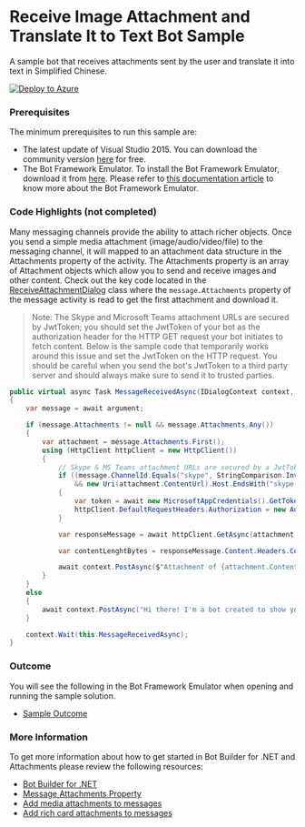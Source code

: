 # Receive Image Attachment and Translate It to Text Bot Sample

A sample bot that receives attachments sent by the user and translate it into text in Simplified Chinese.

[![Deploy to Azure][Deploy Button]][Deploy CSharp/ReceiveAttachment]

[Deploy Button]: https://azuredeploy.net/deploybutton.png
[Deploy CSharp/ReceiveAttachment]: https://azuredeploy.net

### Prerequisites

The minimum prerequisites to run this sample are:
* The latest update of Visual Studio 2015. You can download the community version [here](http://www.visualstudio.com) for free.
* The Bot Framework Emulator. To install the Bot Framework Emulator, download it from [here](https://emulator.botframework.com/). Please refer to [this documentation article](https://github.com/microsoft/botframework-emulator/wiki/Getting-Started) to know more about the Bot Framework Emulator.

### Code Highlights (not completed)

Many messaging channels provide the ability to attach richer objects. Once you send a simple media attachment (image/audio/video/file) to the messaging channel, it will mapped to an attachment data structure in the Attachments property of the activity. The Attachments property is an array of Attachment objects which allow you to send and receive images and other content. Check out the key code located in the [ReceiveAttachmentDialog](ReceiveAttachmentDialog.cs#L24-L43) class where the `message.Attachments` property of the message activity is read to get the first attachment and download it.

> Note: The Skype and Microsoft Teams attachment URLs are secured by JwtToken; you should set the JwtToken of your bot as the authorization header for the HTTP GET request your bot initiates to fetch content. Below is the sample code that temporarily works around this issue and set the JwtToken on the HTTP request. You should be careful when you send the bot's JwtToken to a third party server and should always make sure to send it to trusted parties.

````C#
public virtual async Task MessageReceivedAsync(IDialogContext context, IAwaitable<IMessageActivity> argument)
{
    var message = await argument;

    if (message.Attachments != null && message.Attachments.Any())
    {
        var attachment = message.Attachments.First();
        using (HttpClient httpClient = new HttpClient())
        {
            // Skype & MS Teams attachment URLs are secured by a JwtToken, so we need to pass the token from our bot.
            if ((message.ChannelId.Equals("skype", StringComparison.InvariantCultureIgnoreCase) || message.ChannelId.Equals("msteams", StringComparison.InvariantCultureIgnoreCase)) 
                && new Uri(attachment.ContentUrl).Host.EndsWith("skype.com"))
            {
                var token = await new MicrosoftAppCredentials().GetTokenAsync();
                httpClient.DefaultRequestHeaders.Authorization = new AuthenticationHeaderValue("Bearer", token);
            }

            var responseMessage = await httpClient.GetAsync(attachment.ContentUrl);

            var contentLenghtBytes = responseMessage.Content.Headers.ContentLength;

            await context.PostAsync($"Attachment of {attachment.ContentType} type and size of {contentLenghtBytes} bytes received.");
        }
    }
    else
    {
        await context.PostAsync("Hi there! I'm a bot created to show you how I can receive message attachments, but no attachment was sent to me. Please, try again sending a new message including an attachment.");
    }

    context.Wait(this.MessageReceivedAsync);
}
````

### Outcome

You will see the following in the Bot Framework Emulator when opening and running the sample solution.

* [Sample Outcome](https://www.facebook.com/JohnTaipei/videos/10155150637262749/)

### More Information

To get more information about how to get started in Bot Builder for .NET and Attachments please review the following resources:
* [Bot Builder for .NET](https://docs.microsoft.com/en-us/bot-framework/dotnet/)
* [Message Attachments Property](https://docs.microsoft.com/en-us/bot-framework/dotnet/bot-builder-dotnet-create-messages#message-attachments)
* [Add media attachments to messages](https://docs.microsoft.com/en-us/bot-framework/dotnet/bot-builder-dotnet-add-media-attachments)
* [Add rich card attachments to messages](https://docs.microsoft.com/en-us/bot-framework/dotnet/bot-builder-dotnet-add-media-attachments)
